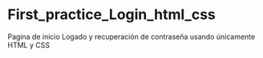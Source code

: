 # First_practice_Login_html_css
Pagina de inicio Logado y recuperación de contraseña usando únicamente HTML y CSS

